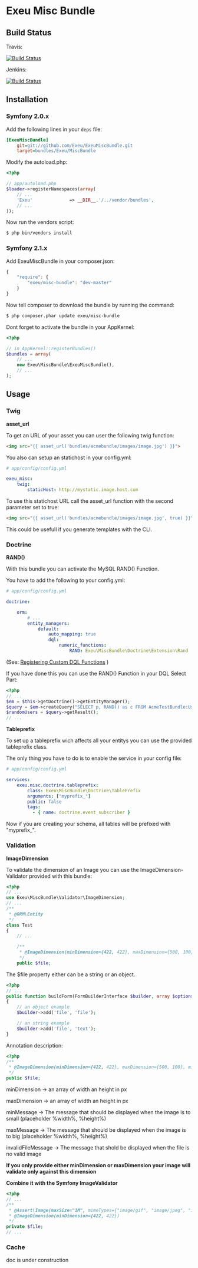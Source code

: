 Exeu Misc Bundle
========================

## Build Status ##

Travis: 

[![Build Status](https://secure.travis-ci.org/Exeu/ExeuMiscBundle.png?branch=master)](http://travis-ci.org/Exeu/ExeuMiscBundle)

Jenkins:

[![Build Status](http://ci.pixel-web.org/job/ExeuMiscBundle/badge/icon)](http://ci.pixel-web.org/job/ExeuMiscBundle/)

## Installation

### Symfony 2.0.x

Add the following lines in your `deps` file:

``` ini
[ExeuMiscBundle]
    git=git://github.com/Exeu/ExeuMiscBundle.git
    target=bundles/Exeu/MiscBundle
```

Modify the autoload.php:

``` php
<?php

// app/autoload.php
$loader->registerNamespaces(array(
    // ...
    'Exeu'              => __DIR__.'/../vendor/bundles',
    // ...
));
```

Now run the vendors script:

``` bash
$ php bin/vendors install
```

### Symfony 2.1.x

Add ExeuMiscBundle in your composer.json:

```js
{
    "require": {
        "exeu/misc-bundle": "dev-master"
    }
}
```

Now tell composer to download the bundle by running the command:

``` bash
$ php composer.phar update exeu/misc-bundle
```

Dont forget to activate the bundle in your AppKernel:

``` php
<?php

// in AppKernel::registerBundles()
$bundles = array(
    // ...
    new Exeu\MiscBundle\ExeuMiscBundle(),
    // ...
);

```

## Usage ##

### Twig ###

**asset_url**

To get an URL of your asset you can user the following twig function:

``` html
<img src="{{ asset_url('bundles/acmebundle/images/image.jpg') }}">
```

You also can setup an statichost in your config.yml:

``` yaml
# app/config/config.yml

exeu_misc:
    twig:
        staticHost: http://mystatic.image.host.com
```

To use this statichost URL call the asset_url function with the second parameter set to true:

``` html
<img src="{{ asset_url('bundles/acmebundle/images/image.jpg', true) }}">
```

This could be usefull if you generate templates with the CLI.

### Doctrine ###

**RAND()**

With this bundle you can activate the MySQL RAND() Function.

You have to add the following to your config.yml:

``` yaml
# app/config/config.yml

doctrine:

    orm:
        # ...
        entity_managers:
            default:
                auto_mapping: true
                dql:
                    numeric_functions:
                        RAND: Exeu\MiscBundle\Doctrine\Extension\Rand
```

(See: [Registering Custom DQL Functions](http://symfony.com/doc/current/cookbook/doctrine/custom_dql_functions.html) )

If you have done this you can use the RAND() Function in your DQL Select Part:

``` php
<?php
// ...
$em = $this->getDoctrine()->getEntityManager();
$query = $em->createQuery("SELECT p, RAND() as c FROM AcmeTestBundle:User p ORDER BY c");
$randomUsers = $query->getResult();
// ...
```

**Tableprefix**

To set up a tableprefix wich affects all your entitys you can use the provided tableprefix class.

The only thing you have to do is to enable the service in your config file:

``` yaml
# app/config/config.yml

services:
    exeu.misc.doctrine.tableprefix:
        class: Exeu\MiscBundle\Doctrine\TablePrefix
        arguments: ["myprefix_"]
        public: false
        tags:
          - { name: doctrine.event_subscriber }
```

Now if you are creating your schema, all tables will be prefixed with "myprefix_".

### Validation ###

**ImageDimension**

To validate the dimension of an Image you can use the ImageDimension-Validator provided with this bundle:

``` php
<?php
// ...
use Exeu\MiscBundle\Validator\ImageDimension;
// ...
/**
 * @ORM\Entity
 */
class Test
{
    // ...

    /**
     * @ImageDimension(minDimension={422, 422}, maxDimension={500, 100})
     */
    public $file;
```

The $file property either can be a string or an object.

``` php
<?php
// ...
public function buildForm(FormBuilderInterface $builder, array $options)
{
    // an object example
    $builder->add('file', 'file');

    // an string example
    $builder->add('file', 'text');
}
```
Annotation description:

``` php
<?php
/**
 * @ImageDimension(minDimension={422, 422}, maxDimension={500, 100}, minMessage="The image is to small. At min: %width%x%height%!", maxMessage="The image is to big. At max: %width%x%height%!", invalidFileMessage="The file you provided is no valid image!")
 */
public $file;
```

minDimension -> an array of width an height in px

maxDimension -> an array of width an height in px

minMessage -> The message that should be displayed when the image is to small (placeholder %width%, %height%)

maxMessage -> The message that should be displayed when the image is to big (placeholder %width%, %height%)

invalidFileMessage -> The message that shold be displayed when the file is no valid image

**If you only provide either minDimension or maxDimension your image will validate only against this dimension**

**Combine it with the Symfony ImageValidator**

``` php
<?php
// ...
/**
 * @Assert\Image(maxSize="1M", mimeTypes={"image/gif", "image/jpeg", "image/png"})
 * @ImageDimension(minDimension={422, 422})
 */
private $file;
// ...
```

### Cache ###

doc is under construction